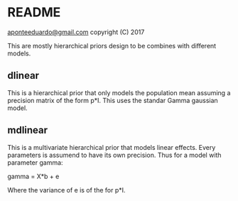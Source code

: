 # README

aponteeduardo@gmail.com
copyright (C) 2017

This are mostly hierarchical priors design to be combines with different 
models.

## dlinear

This is a hierarchical prior that only models the population mean assuming
a precision matrix of the form p\*I. This uses the standar Gamma gaussian
model.

## mdlinear

This is a multivariate hierarchical prior that models linear effects. Every
parameters is assumend to have its own precision. Thus for a model with 
parameter gamma:

gamma = X\*b + e

Where the variance of e is of the for p\*I.

 
